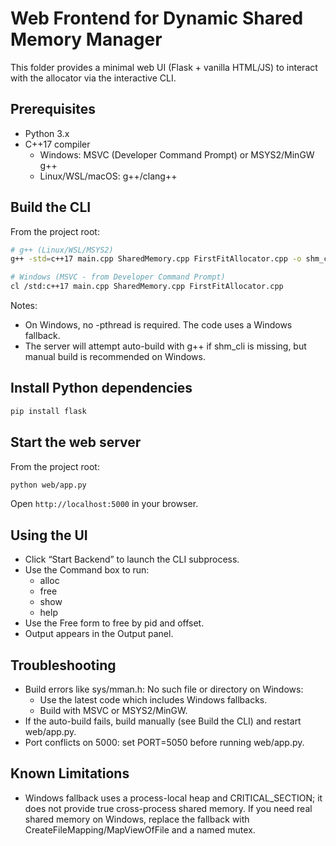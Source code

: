 # Web Frontend for Dynamic Shared Memory Manager

This folder provides a minimal web UI (Flask + vanilla HTML/JS) to interact with the allocator via the interactive CLI.

## Prerequisites
- Python 3.x
- C++17 compiler
  - Windows: MSVC (Developer Command Prompt) or MSYS2/MinGW g++
  - Linux/WSL/macOS: g++/clang++

## Build the CLI
From the project root:

```bash
# g++ (Linux/WSL/MSYS2)
g++ -std=c++17 main.cpp SharedMemory.cpp FirstFitAllocator.cpp -o shm_cli

# Windows (MSVC - from Developer Command Prompt)
cl /std:c++17 main.cpp SharedMemory.cpp FirstFitAllocator.cpp
```

Notes:
- On Windows, no -pthread is required. The code uses a Windows fallback.
- The server will attempt auto-build with g++ if shm_cli is missing, but manual build is recommended on Windows.

## Install Python dependencies
```bash
pip install flask
```

## Start the web server
From the project root:
```bash
python web/app.py
```
Open `http://localhost:5000` in your browser.

## Using the UI
- Click “Start Backend” to launch the CLI subprocess.
- Use the Command box to run:
  - alloc <pid> <size>
  - free <pid> <offset>
  - show
  - help
- Use the Free form to free by pid and offset.
- Output appears in the Output panel.

## Troubleshooting
- Build errors like sys/mman.h: No such file or directory on Windows:
  - Use the latest code which includes Windows fallbacks.
  - Build with MSVC or MSYS2/MinGW.
- If the auto-build fails, build manually (see Build the CLI) and restart web/app.py.
- Port conflicts on 5000: set PORT=5050 before running web/app.py.

## Known Limitations
- Windows fallback uses a process-local heap and CRITICAL_SECTION; it does not provide true cross-process shared memory. If you need real shared memory on Windows, replace the fallback with CreateFileMapping/MapViewOfFile and a named mutex.
